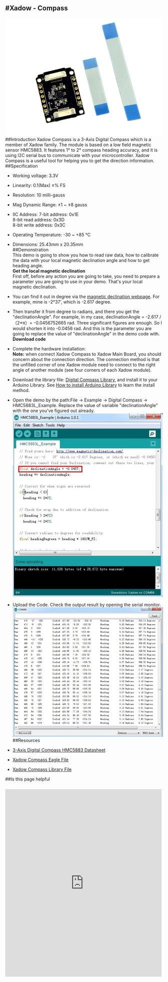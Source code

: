 #Xadow - Compass
----------

![](https://raw.githubusercontent.com/SeeedDocument/Xadow_-_Compass/master/image/X_compass_01.jpg)  
##Introduction 
Xadow Compass is a 3-Axis Digital Compass which is a member of Xadow family. The module is based on a low field magnetic sensor HMC5883. It features 1° to 2° compass heading accuracy, and it is using I2C serial bus to communicate with your microcontroller. Xadow Compass is a useful tool for helping you to get the direction information.  
##Specification   
- Working voltage: 3.3V  
- Linearity: 0.1(Max) ±% FS  
- Resolution: 10 milli-gauss  
- Mag Dynamic Range: ±1 ~ ±8 gauss  
- IIC Address: 
	7-bit address: 0x1E  
	8-bit read address: 0x3D  
	8-bit write address: 0x3C  
- Operating Temperature: -30 ~ +85 °C 
- Dimensions: 25.43mm x 20.35mm  
##Demonstration  
This demo is going to show you how to read raw data, how to calibrate the data with your local magnetic declination angle and how to get heading angle.  
**Get the local magnetic declination**  
First off, before any action you are going to take, you need to prepare a parameter you are going to use in your demo. That's your local magnetic declination.  

- You can find it out in degree via the [magnetic declination webpage](http://www.magnetic-declination.com/). For example, mine is -2°37’, which is -2.617 degree.  
- Then transfer it from degree to radians, and there you get the "declinationAngle". For example, in my case, declinationAngle = -2.617 / （2*π）= -0.0456752665 rad. Three significant figures are enough. So I would shorten it into -0.0456 rad. And this is the parameter you are going to replace the value of "declinationAngle" in the demo code with.  
**Download code**  
- Complete the hardware installation:  
**Note:** when connect Xadow Compass to Xadow Main Board, you should concern about the connection direction. The connection method is that the unfilled corner of one Xadow module need to connect to the right angle of another module (see four corners of each Xadow module).  

- Download the library file: [Digital Compass Library](https://github.com/Seeed-Studio/Grove_3Axis_Digital_Compass), and install it to your Arduino Library. See [How to install Arduino Library](http://www.seeedstudio.com/wiki/How_to_install_Arduino_Library) to learn the install method.  
- Open the demo by the path:File -> Example -> Digital Compass -> HMC5883L_Example. Replace the value of variable "declinationAngle" with the one you've figured out already.  
![](https://raw.githubusercontent.com/SeeedDocument/Xadow_-_Compass/master/image/Xadow_Compass_Code.jpg)  
- Upload the Code. Check the output result by opening the serial monitor.  
![](https://raw.githubusercontent.com/SeeedDocument/Xadow_-_Compass/master/image/Digital_Compass2.jpg)  
##Resources  
- [3-Axis Digital Compass HMC5883 Datasheet](https://github.com/SeeedDocument/Xadow_-_Compass/blob/master/resources/HMC5883.pdf)  
- [Xadow Compass Eagle File](https://github.com/SeeedDocument/Xadow_-_Compass/blob/master/resources/Xadow_Compass_Eagle_File.zip)  
- [Xadow Compass Library File](https://github.com/Seeed-Studio/Grove_3Axis_Digital_Compass)  

##Is this page helpful  
<iframe style="height: 600px; width: 500px; margin: 10px 0 10px;" allowTransparency="true" src="https://www.surveymonkey.com/r/KL3HYX5" frameborder="0"></iframe>
